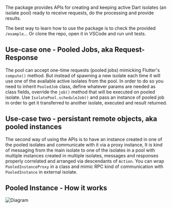 The package provides APIs for creating and keeping active Dart isolates (an isolate pool) ready to receive requests, do the processing and provide results.

The best way to learn how to use the package is to check the provided `/example`... Or clone the repo, open it in VSCode and run unit tests.

## Use-case one - Pooled Jobs, aka Request-Response
The pool can accept one-time requests (pooled jobs) mimicking Flutter's `compute()` method. But  instead of spawning a new isolate each time it will use one of the available active isolates from the pool. In order to do so you need to inherit `PooledJob` class, define whatever params are needed as class fields, override the `job()` method that will be executed on pooled isolate. Use `IsolatePool.scheduleJob()` and pass an instance of pooled job in order to get it transferred to another isolate, executed and result returned.

## Use-case two - persistant remote objects, aka pooled instances
The second way of using the APIs is to have an instance created in one of the pooled isolates and communicate with it via a proxy instance, It is kind of messaging from the main isolate to one of the isolates in a pool with multiple instances created in multiple isolates, messages and responses properly correlated and arranged via descendants of `Action`. You can wrap `PooledInstanceProxy` in a class and mimic RPC kind of communication with `PooledInstance` in external isolate.

## Pooled Instance - How it works
![Diagram](https://github.com/maxim-saplin/isolate_pool_2/assets/7947027/1066382f-58c6-4470-b907-1b0f01c816f5)
